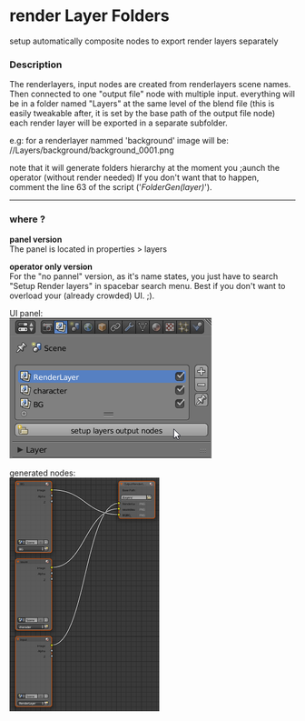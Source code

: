 # render Layer Folders
setup automatically composite nodes to export render layers separately

### Description

The renderlayers, input nodes are created from renderlayers scene names. Then connected to one "output file" node with multiple input.
everything will be in a folder named "Layers" at the same level of the blend file (this is easily tweakable after, it is set by the base path of the output file node)
each render layer will be exported in a separate subfolder.

e.g:
for a renderlayer nammed 'background' image will be:
//Layers/background/background_0001.png

note that it will generate folders hierarchy at the moment you ;aunch the operator (without render needed)
If you don't want that to happen, comment the line 63 of the script ('*FolderGen(layer)*').

---

### where ?

**panel version**  
The panel is located in properties > layers

**operator only version**  
For the "no pannel" version, as it's name states, you just have to search "Setup Render layers" in spacebar search menu.
Best if you don't want to overload your (already crowded) UI. ;).

UI panel:  
![RLfolder panel](https://github.com/Pullusb/images_repo/raw/master/Blender_RLfolder_panel_mouse.png)

generated nodes:  
![RLfolder panel](https://github.com/Pullusb/images_repo/raw/master/Blender_RLfolder_nodetree.png)
